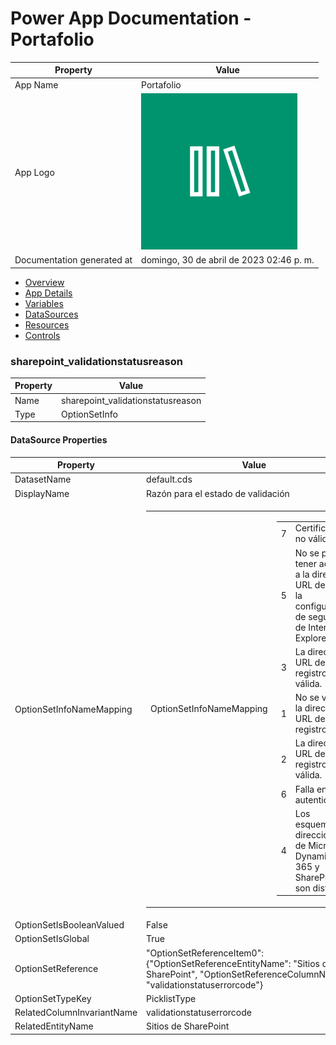﻿# Power App Documentation \- Portafolio

| Property                   | Value                                    |
| -------------------------- | ---------------------------------------- |
| App Name                   | Portafolio                               |
| App Logo                   | ![App Logo](resources/applogoSmall.png)  |
| Documentation generated at | domingo, 30 de abril de 2023 02:46 p. m. |

- [Overview](index-Portafolio.md)
- [App Details](appdetails-Portafolio.md)
- [Variables](variables-Portafolio.md)
- [DataSources](datasources-Portafolio.md)
- [Resources](resources-Portafolio.md)
- [Controls](controls-Portafolio.md)

### sharepoint\_validationstatusreason

| Property | Value                              |
| -------- | ---------------------------------- |
| Name     | sharepoint\_validationstatusreason |
| Type     | OptionSetInfo                      |

#### DataSource Properties

| Property                   | Value                                                                                                                                                                                                                                                                                                                                                                                                                                                                                                                                                                                                                                                           |
| -------------------------- | --------------------------------------------------------------------------------------------------------------------------------------------------------------------------------------------------------------------------------------------------------------------------------------------------------------------------------------------------------------------------------------------------------------------------------------------------------------------------------------------------------------------------------------------------------------------------------------------------------------------------------------------------------------- |
| DatasetName                | default.cds                                                                                                                                                                                                                                                                                                                                                                                                                                                                                                                                                                                                                                                     |
| DisplayName                | Razón para el estado de validación                                                                                                                                                                                                                                                                                                                                                                                                                                                                                                                                                                                                                              |
| OptionSetInfoNameMapping   | <table><tr><td>OptionSetInfoNameMapping</td><td><table><tr><td>7</td><td>Certificados no válidos.</td></tr><tr><td>5</td><td>No se pudo tener acceso a la dirección URL debido a la configuración de seguridad de Internet Explorer.</td></tr><tr><td>3</td><td>La dirección URL del registro no es válida.</td></tr><tr><td>1</td><td>No se validó la dirección URL del registro.</td></tr><tr><td>2</td><td>La dirección URL del registro es válida.</td></tr><tr><td>6</td><td>Falla en la autenticación.</td></tr><tr><td>4</td><td>Los esquemas de dirección URL de Microsoft Dynamics 365 y SharePoint son distintos.</td></tr></table></td></tr></table> |
| OptionSetIsBooleanValued   | False                                                                                                                                                                                                                                                                                                                                                                                                                                                                                                                                                                                                                                                           |
| OptionSetIsGlobal          | True                                                                                                                                                                                                                                                                                                                                                                                                                                                                                                                                                                                                                                                            |
| OptionSetReference         | "OptionSetReferenceItem0": {"OptionSetReferenceEntityName": "Sitios de SharePoint", "OptionSetReferenceColumnName": "validationstatuserrorcode"}                                                                                                                                                                                                                                                                                                                                                                                                                                                                                                                |
| OptionSetTypeKey           | PicklistType                                                                                                                                                                                                                                                                                                                                                                                                                                                                                                                                                                                                                                                    |
| RelatedColumnInvariantName | validationstatuserrorcode                                                                                                                                                                                                                                                                                                                                                                                                                                                                                                                                                                                                                                       |
| RelatedEntityName          | Sitios de SharePoint                                                                                                                                                                                                                                                                                                                                                                                                                                                                                                                                                                                                                                            |

